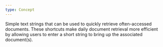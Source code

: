 ```yaml
---
type: Concept
---
```


Simple text strings that can be used to quickly retrieve often-accessed documents. These shortcuts make daily document retrieval more efficient by allowing users to enter a short string to bring up the associated document(s).